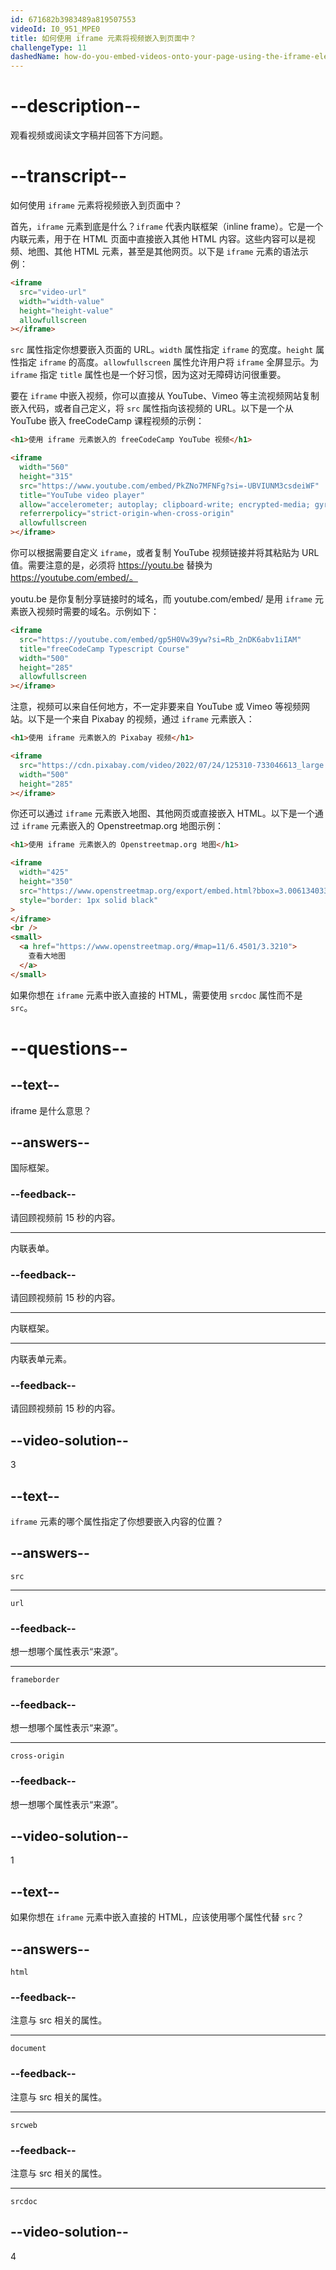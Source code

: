 ```yaml
---
id: 671682b3983489a819507553
videoId: I0_951_MPE0
title: 如何使用 iframe 元素将视频嵌入到页面中？
challengeType: 11
dashedName: how-do-you-embed-videos-onto-your-page-using-the-iframe-element
---
```


# --description--

观看视频或阅读文字稿并回答下方问题。

# --transcript--

如何使用 `iframe` 元素将视频嵌入到页面中？

首先，`iframe` 元素到底是什么？`iframe` 代表内联框架（inline frame）。它是一个内联元素，用于在 HTML 页面中直接嵌入其他 HTML 内容。这些内容可以是视频、地图、其他 HTML 元素，甚至是其他网页。以下是 `iframe` 元素的语法示例：

```html
<iframe
  src="video-url"
  width="width-value"
  height="height-value"
  allowfullscreen
></iframe>
```

`src` 属性指定你想要嵌入页面的 URL。`width` 属性指定 `iframe` 的宽度。`height` 属性指定 `iframe` 的高度。`allowfullscreen` 属性允许用户将 `iframe` 全屏显示。为 `iframe` 指定 `title` 属性也是一个好习惯，因为这对无障碍访问很重要。

要在 `iframe` 中嵌入视频，你可以直接从 YouTube、Vimeo 等主流视频网站复制嵌入代码，或者自己定义，将 `src` 属性指向该视频的 URL。以下是一个从 YouTube 嵌入 freeCodeCamp 课程视频的示例：

```html
<h1>使用 iframe 元素嵌入的 freeCodeCamp YouTube 视频</h1>

<iframe
  width="560"
  height="315"
  src="https://www.youtube.com/embed/PkZNo7MFNFg?si=-UBVIUNM3csdeiWF"
  title="YouTube video player"
  allow="accelerometer; autoplay; clipboard-write; encrypted-media; gyroscope; picture-in-picture; web-share"
  referrerpolicy="strict-origin-when-cross-origin"
  allowfullscreen
></iframe>
```

你可以根据需要自定义 `iframe`，或者复制 YouTube 视频链接并将其粘贴为 URL 值。需要注意的是，必须将 https://youtu.be 替换为 https://youtube.com/embed/。

youtu.be 是你复制分享链接时的域名，而 youtube.com/embed/ 是用 `iframe` 元素嵌入视频时需要的域名。示例如下：

```html
<iframe
  src="https://youtube.com/embed/gp5H0Vw39yw?si=Rb_2nDK6abv1iIAM"
  title="freeCodeCamp Typescript Course"
  width="500"
  height="285"
  allowfullscreen
></iframe>
```

注意，视频可以来自任何地方，不一定非要来自 YouTube 或 Vimeo 等视频网站。以下是一个来自 Pixabay 的视频，通过 `iframe` 元素嵌入：

```html
<h1>使用 iframe 元素嵌入的 Pixabay 视频</h1>

<iframe
  src="https://cdn.pixabay.com/video/2022/07/24/125310-733046613_large.mp4"
  width="500"
  height="285"
></iframe>
```

你还可以通过 `iframe` 元素嵌入地图、其他网页或直接嵌入 HTML。以下是一个通过 `iframe` 元素嵌入的 Openstreetmap.org 地图示例：

```html
<h1>使用 iframe 元素嵌入的 Openstreetmap.org 地图</h1>

<iframe
  width="425"
  height="350"
  src="https://www.openstreetmap.org/export/embed.html?bbox=3.006134033203125%2C6.150112578753815%2C3.6357879638671875%2C6.749850810550778&amp;layer=mapnik"
  style="border: 1px solid black"
>
</iframe>
<br />
<small>
  <a href="https://www.openstreetmap.org/#map=11/6.4501/3.3210">
    查看大地图
  </a>
</small>
```

如果你想在 `iframe` 元素中嵌入直接的 HTML，需要使用 `srcdoc` 属性而不是 `src`。

# --questions--

## --text--

iframe 是什么意思？

## --answers--

国际框架。

### --feedback--

请回顾视频前 15 秒的内容。

---

内联表单。

### --feedback--

请回顾视频前 15 秒的内容。

---

内联框架。

---

内联表单元素。

### --feedback--

请回顾视频前 15 秒的内容。

## --video-solution--

3

## --text--

`iframe` 元素的哪个属性指定了你想要嵌入内容的位置？

## --answers--

`src`

---

`url`

### --feedback--

想一想哪个属性表示“来源”。

---

`frameborder`

### --feedback--

想一想哪个属性表示“来源”。

---

`cross-origin`

### --feedback--

想一想哪个属性表示“来源”。

## --video-solution--

1

## --text--

如果你想在 `iframe` 元素中嵌入直接的 HTML，应该使用哪个属性代替 `src`？

## --answers--

`html`

### --feedback--

注意与 src 相关的属性。

---

`document`

### --feedback--

注意与 src 相关的属性。

---

`srcweb`

### --feedback--

注意与 src 相关的属性。

---

`srcdoc`

## --video-solution--

4

